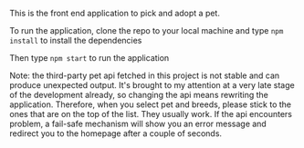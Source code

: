 This is the front end application to pick and adopt a pet.

To run the application, clone the repo to your local machine and type `npm install` to install the dependencies

Then type `npm start` to run the application

Note: the third-party pet api fetched in this project is not stable and can produce unexpected output. It's brought to my attention at a very late stage of the development already, so changing the api means rewriting the application. Therefore, when you select pet and breeds, please stick to the ones that are on the top of the list. They usually work. If the api encounters problem, a fail-safe mechanism will show you an error message and redirect you to the homepage after a couple of seconds.
